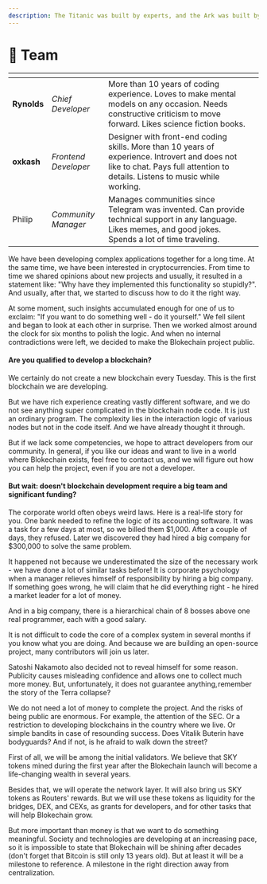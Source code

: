```yaml
---
description: The Titanic was built by experts, and the Ark was built by amateurs
---
```


# 👷 Team

<table data-view="cards"><thead><tr><th></th><th></th><th></th><th data-hidden data-card-cover data-type="files"></th></tr></thead><tbody><tr><td><strong>Rynolds</strong></td><td><em>Chief Developer</em></td><td>More than 10 years of coding experience. Loves to make mental models on any occasion. Needs constructive criticism to move forward. Likes science fiction books.</td><td></td></tr><tr><td><strong>oxkash</strong></td><td><em>Frontend Developer</em></td><td>Designer with front-end coding skills. More than 10 years of experience. Introvert and does not like to chat. Pays full attention to details. Listens to music while working.</td><td></td></tr><tr><td>Philip</td><td><em>Community Manager</em></td><td>Manages communities since Telegram was invented. Can provide technical support in any language. Likes memes, and good jokes. Spends a lot of time traveling.</td><td></td></tr></tbody></table>

We have been developing complex applications together for a long time. At the same time, we have been interested in cryptocurrencies. From time to time we shared opinions about new projects and usually, it resulted in a statement like: "Why have they implemented this functionality so stupidly?". And usually, after that, we started to discuss how to do it the right way.

At some moment, such insights accumulated enough for one of us to exclaim: "If you want to do something well - do it yourself." We fell silent and began to look at each other in surprise. Then we worked almost around the clock for six months to polish the logic. And when no internal contradictions were left, we decided to make the Blokechain project public.

#### Are you qualified to develop a blockchain? <a href="#are-you-qualified-to-develop-a-blockchain" id="are-you-qualified-to-develop-a-blockchain"></a>

We certainly do not create a new blockchain every Tuesday. This is the first blockchain we are developing.

But we have rich experience creating vastly different software, and we do not see anything super complicated in the blockchain node code. It is just an ordinary program. The complexity lies in the interaction logic of various nodes but not in the code itself. And we have already thought it through.

But if we lack some competencies, we hope to attract developers from our community. In general, if you like our ideas and want to live in a world where Blokechain exists, feel free to contact us, and we will figure out how you can help the project, even if you are not a developer.

#### But wait: doesn't blockchain development require a big team and significant funding? <a href="#but-wait-doesnt-blockchain-development-require-a-big-team-and-significant-funding" id="but-wait-doesnt-blockchain-development-require-a-big-team-and-significant-funding"></a>

The corporate world often obeys weird laws. Here is a real-life story for you. One bank needed to refine the logic of its accounting software. It was a task for a few days at most, so we billed them $1,000. After a couple of days, they refused. Later we discovered they had hired a big company for $300,000 to solve the same problem.

It happened not because we underestimated the size of the necessary work - we have done a lot of similar tasks before! It is corporate psychology when a manager relieves himself of responsibility by hiring a big company. If something goes wrong, he will claim that he did everything right - he hired a market leader for a lot of money.

And in a big company, there is a hierarchical chain of 8 bosses above one real programmer, each with a good salary.

It is not difficult to code the core of a complex system in several months if you know what you are doing. And because we are building an open-source project, many contributors will join us later.

Satoshi Nakamoto also decided not to reveal himself for some reason. Publicity causes misleading confidence and allows one to collect much more money. But, unfortunately, it does not guarantee anything, remember the story of the Terra collapse?

We do not need a lot of money to complete the project. And the risks of being public are enormous. For example, the attention of the SEC. Or a restriction to developing blockchains in the country where we live. Or simple bandits in case of resounding success. Does Vitalik Buterin have bodyguards? And if not, is he afraid to walk down the street?

First of all, we will be among the initial validators. We believe that SKY tokens mined during the first year after the Blokechain launch will become a life-changing wealth in several years.

Besides that, we will operate the network layer. It will also bring us SKY tokens as Routers' rewards. But we will use these tokens as liquidity for the bridges, DEX, and CEXs, as grants for developers, and for other tasks that will help Blokechain grow.

But more important than money is that we want to do something meaningful. Society and technologies are developing at an increasing pace, so it is impossible to state that Blokechain will be shining after decades (don't forget that Bitcoin is still only 13 years old). But at least it will be a milestone to reference. A milestone in the right direction away from centralization.
